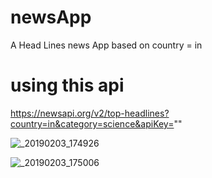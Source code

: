 # newsApp

A Head Lines news App based on country = in

# using this api
https://newsapi.org/v2/top-headlines?country=in&category=science&apiKey=""

![_20190203_174926](https://user-images.githubusercontent.com/30453784/52176756-1da32e80-27dd-11e9-9bdf-7532e3cb0755.jpg)

![_20190203_175006](https://user-images.githubusercontent.com/30453784/52176757-20058880-27dd-11e9-9d28-b7a9634c97cc.jpg)

